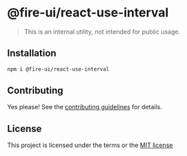 # @fire-ui/react-use-interval

> This is an internal utility, not intended for public usage.

## Installation

```sh
npm i @fire-ui/react-use-interval
```

## Contributing

Yes please! See the
[contributing guidelines](https://github.com/epycsolutions/fire-ui-react/blob/master/CONTRIBUTING.md)
for details.

## License

This project is licensed under the terms or the
[MIT license](https://github.com/epycsolutions/fire-ui-react/blob/master/LICENSE)